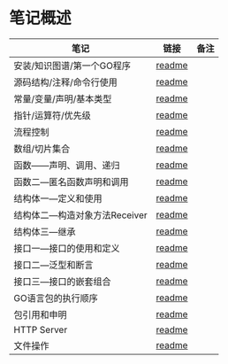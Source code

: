 # 笔记概述

| 笔记              | 链接                       | 备注  |
| --------------- | ------------------------ | --- |
| 安装/知识图谱/第一个GO程序 | [readme](./01/readme.md) |     |
| 源码结构/注释/命令行使用   | [readme](./03/readme.md) |     |
| 常量/变量/声明/基本类型   | [readme](./04/readme.md) |     |
| 指针/运算符/优先级      | [readme](./05/readme.md) |     |
| 流程控制            | [readme](./06/readme.md) |     |
| 数组/切片集合         | [readme](./07/readme.md) |     |
| 函数——声明、调用、递归    | [readme](./08/readme.md) |     |
| 函数二—匿名函数声明和调用   | [readme](./09/readme.md) |     |
| 结构体一—定义和使用        | [readme](./11/readme.md) |     |
| 结构体二—构造对象方法Receiver        | [readme](./12/readme.md) |     |
| 结构体三—继承        | [readme](./13/readme.md) |     |
| 接口一—接口的使用和定义        | [readme](./14/readme.md) |     |
| 接口二—泛型和断言       | [readme](./15/readme.md) |     |
| 接口三—接口的嵌套组合       | [readme](./16/readme.md) |     |
| GO语言包的执行顺序       | [readme](./17/readme.md) |     |
| 包引用和申明       | [readme](./18/readme.md) |     |
| HTTP Server       | [readme](./19/readme.md) |     |
| 文件操作       | [readme](./20/readme.md) |     |